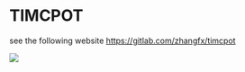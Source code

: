 # TIMCPOT
see the following website
https://gitlab.com/zhangfx/timcpot


![]([https://gitlab.com/zhangfx/timcpot/-/blob/main/Screenshot-timcpot.tcl.png)
